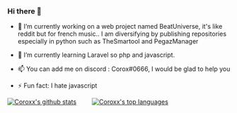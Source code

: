 ### Hi there 👋


- 🔭 I’m currently working on a web project named BeatUniverse, it's like reddit but for french music.. I am diversifying by publishing repositories especially in python such as TheSmartool and PegazManager

- 🌱 I’m currently learning Laravel so php and javascript.

- 📫 You can add me on discord : Corox#0666, I would be glad to help you

- ⚡ Fun fact: I hate javascript

[![Coroxx's github stats](https://github-readme-stats.vercel.app/api?username=Coroxx&theme=gotham)](https://github.com/anuraghazra/github-readme-stats)&nbsp;&nbsp;&nbsp;&nbsp;&nbsp;&nbsp;&nbsp;&nbsp;   [![Coroxx's top languages](https://github-readme-stats.vercel.app/api/top-langs/?username=Coroxx&theme=gotham)](https://github.com/anuraghazra/github-readme-stats)
